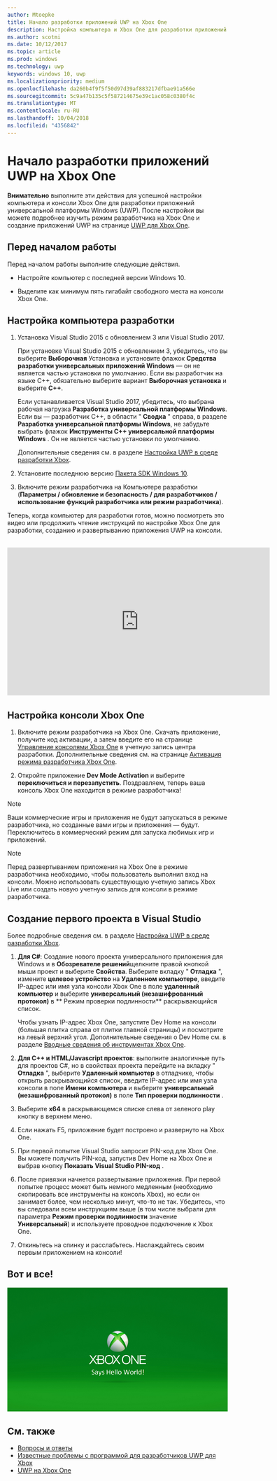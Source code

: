 ```yaml
---
author: Mtoepke
title: Начало разработки приложений UWP на Xbox One
description: Настройка компьютера и Xbox One для разработки приложений UWP.
ms.author: scotmi
ms.date: 10/12/2017
ms.topic: article
ms.prod: windows
ms.technology: uwp
keywords: windows 10, uwp
ms.localizationpriority: medium
ms.openlocfilehash: da260b4f9f5f50d97d39af883217dfbae91a566e
ms.sourcegitcommit: 5c9a47b135c5f587214675e39c1ac058c0380f4c
ms.translationtype: MT
ms.contentlocale: ru-RU
ms.lasthandoff: 10/04/2018
ms.locfileid: "4356842"
---
```

# <a name="getting-started-with-uwp-app-development-on-xbox-one"></a>Начало разработки приложений UWP на Xbox One

**Внимательно** выполните эти действия для успешной настройки компьютера и консоли Xbox One для разработки приложений универсальной платформы Windows (UWP). После настройки вы можете подробнее изучить режим разработчика на Xbox One и создание приложений UWP на странице [UWP для Xbox One](index.md). 

## <a name="before-you-start"></a>Перед началом работы

Перед началом работы выполните следующие действия.
-   Настройте компьютер с последней версии Windows 10.
<!-- -  Install Microsoft Visual Studio 2015 Update 3 or Microsoft Visual Studio 2017.

    > [!NOTE]
    > Visual Studio 2017 is required if you are using the Windows 10, build 15063 SDK. -->

- Выделите как минимум пять гигабайт свободного места на консоли Xbox One.

## <a name="setting-up-your-development-pc"></a>Настройка компьютера разработки

1.  Установка Visual Studio 2015 с обновлением 3 или Visual Studio 2017.

    При установке Visual Studio 2015 с обновлением 3, убедитесь, что вы выберите **Выборочная** Установка и установите флажок **Средства разработки универсальных приложений Windows** — он не является частью установки по умолчанию. Если вы разработчик на языке C++, обязательно выберите вариант **Выборочная установка** и выберите **C++**.

    Если устанавливается Visual Studio 2017, убедитесь, что выбрана рабочая нагрузка **Разработка универсальной платформы Windows**. Если вы — разработчик C++, в области " **Сводка** " справа, в разделе **Разработка универсальной платформы Windows**, не забудьте выбрать флажок **Инструменты C++ универсальной платформы Windows** . Он не является частью установки по умолчанию.

    Дополнительные сведения см. в разделе [Настройка UWP в среде разработки Xbox](development-environment-setup.md).

2.  Установите последнюю версию [Пакета SDK Windows 10](https://developer.microsoft.com/windows/downloads/windows-10-sdk).

3.  Включите режим разработчика на Компьютере разработки (**Параметры / обновление и безопасность / для разработчиков / использование функций разработчика или режим разработчика**).

Теперь, когда компьютер для разработки готов, можно посмотреть это видео или продолжить чтение инструкций по настройке Xbox One для разработки, созданию и развертыванию приложения UWP на консоли.
</br>
</br>
<iframe src="https://channel9.msdn.com/Events/Xbox/App-Dev-on-Xbox/Get-started-with-App-Dev-on-Xbox/player#time=51s:paused" width="600" height="338"  allowFullScreen frameBorder="0"></iframe>

## <a name="setting-up-your-xbox-one-console"></a>Настройка консоли Xbox One

1.  Включите режим разработчика на Xbox One. Скачать приложение, получите код активации, а затем введите его на странице [Управление консолями Xbox One](https://partner.microsoft.com/xboxactivate) в учетную запись центра разработки. Дополнительные сведения см. на странице [Активация режима разработчика Xbox One](devkit-activation.md). 

2.  Откройте приложение **Dev Mode Activation** и выберите **переключиться и перезапустить**. Поздравляем, теперь ваша консоль Xbox One находится в режиме разработчика!
  
  > [!NOTE]
  > Ваши коммерческие игры и приложения не будут запускаться в режиме разработчика, но созданные вами игры и приложения — будут. Переключитесь в коммерческий режим для запуска любимых игр и приложений.
    
  > [!NOTE]
  > Перед развертыванием приложения на Xbox One в режиме разработчика необходимо, чтобы пользователь выполнил вход на консоли. Можно использовать существующую учетную запись Xbox Live или создать новую учетную запись для консоли в режиме разработчика. 

## <a name="creating-your-first-project-in-visual-studio"></a>Создание первого проекта в Visual Studio

Более подробные сведения см. в разделе [Настройка UWP в среде разработки Xbox](development-environment-setup.md).

1.  **Для C#**: Создание нового проекта универсального приложения для Windows и в **Обозревателе решений**щелкните правой кнопкой мыши проект и выберите **Свойства**. Выберите вкладку " **Отладка** ", измените **целевое устройство** на **Удаленном компьютере**, введите IP-адрес или имя узла консоли Xbox One в поле **удаленный компьютер** и выберите **универсальный (незашифрованный протокол)** в ** Режим проверки подлинности** раскрывающийся список.   

    Чтобы узнать IP-адрес Xbox One, запустите Dev Home на консоли (большая плитка справа от плитки главной страницы) и посмотрите на левый верхний угол. Дополнительные сведения о Dev Home см. в разделе [Вводные сведения об инструментах Xbox One](introduction-to-xbox-tools.md).  

2.  **Для C++ и HTML/Javascript проектов**: выполните аналогичные путь для проектов C#, но в свойствах проекта перейдите на вкладку " **Отладка** ", выберите **Удаленный компьютер** в отладчике, чтобы открыть раскрывающийся список, введите IP-адрес или имя узла консоли в поле **Имени компьютера** и выберите **универсальный (незашифрованный протокол)** в поле **Тип проверки подлинности** .

3. Выберите **x64** в раскрывающемся списке слева от зеленого play кнопку в верхнем меню.
   
4.  Если нажать F5, приложение будет построено и развернуто на Xbox One.
  
5.  При первой попытке Visual Studio запросит PIN-код для Xbox One. Вы можете получить PIN-код, запустив Dev Home на Xbox One и выбрав кнопку **Показать Visual Studio PIN-код** .
  
6.  После привязки начнется развертывание приложения. При первой попытке процесс может быть немного медленным (необходимо скопировать все инструменты на консоль Xbox), но если он занимает более, чем несколько минут, что-то не так. Убедитесь, что вы следовали всем инструкциям выше (в том числе выбрали для параметра **Режим проверки подлинности** значение **Универсальный**) и используете проводное подключение к Xbox One.  

7. Откиньтесь на спинку и расслабьтесь. Наслаждайтесь своим первым приложением на консоли!  

## <a name="thats-it"></a>Вот и все!

![Hello World](images/getting-started-hello-world.png)

## <a name="see-also"></a>См. также  
- [Вопросы и ответы](frequently-asked-questions.md)  
- [Известные проблемы с программой для разработчиков UWP для Xbox](known-issues.md)
- [UWP на Xbox One](index.md) 
